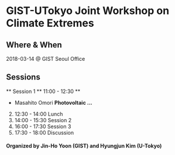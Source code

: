 # GIST-UTokyo Joint Workshop on Climate Extremes

## Where & When 	
2018-03-14 @ GIST Seoul Office

## Sessions 
** Session 1 ** 11:00 - 12:30 **
* Masahito Omori __Photovoltaic ...__

2. 12:30 - 14:00 	Lunch
3. 14:00 - 15:30 	Session 2
4. 16:00 - 17:30 	Session 3
5. 17:30 - 18:00 	Discussion

#### Organized by Jin-Ho Yoon (GIST) and Hyungjun Kim (U-Tokyo)
<!--stackedit_data:
eyJoaXN0b3J5IjpbLTg5NzExNzI5XX0=
-->
